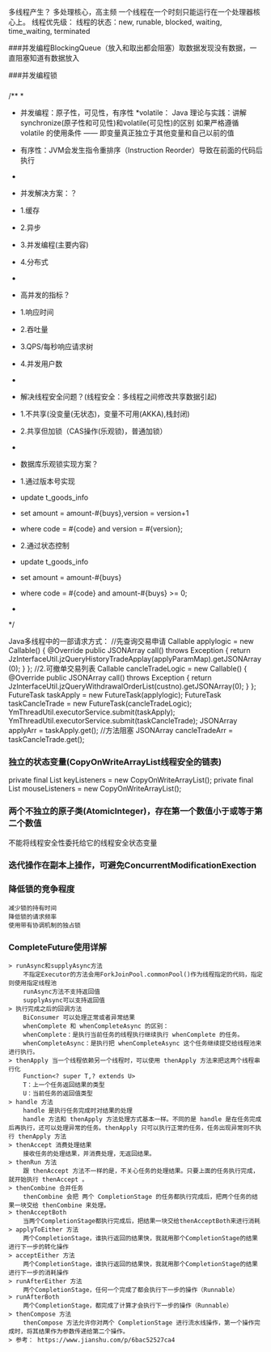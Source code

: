 多线程产生？
多处理核心，高主频
一个线程在一个时刻只能运行在一个处理器核心上。
线程优先级：
线程的状态：new, runable, blocked, waiting, time_waiting, terminated

###并发编程BlockingQueue（放入和取出都会阻塞）取数据发现没有数据，一直阻塞知道有数据放入

###并发编程锁

###


/**
*
* 并发编程：原子性，可见性，有序性
*volatile：
Java 理论与实践：讲解synchronize(原子性和可见性)和volatile(可见性)的区别
如果严格遵循 volatile 的使用条件 —— 即变量真正独立于其他变量和自己以前的值

* 有序性：JVM会发生指令重排序（Instruction Reorder）导致在前面的代码后执行
*
* 并发解决方案：？
* 1.缓存
* 2.异步
* 3.并发编程(主要内容)
* 4.分布式
*
* 高并发的指标？
* 1.响应时间
* 2.吞吐量
* 3.QPS/每秒响应请求树
* 4.并发用户数
*
* 解决线程安全问题？(线程安全：多线程之间修改共享数据引起)
* 1.不共享(没变量(无状态)，变量不可用(AKKA),栈封闭)
* 2.共享但加锁（CAS操作(乐观锁)，普通加锁）
* 
* 数据库乐观锁实现方案？
* 1.通过版本号实现
* update t_goods_info
* set amount = amount-#{buys},version = version+1
* where code = #{code} and version = #{version};
* 2.通过状态控制
* update t_goods_info
* set amount = amount-#{buys}
* where code = #{code} and amount-#{buys} >= 0;
*
*/


Java多线程中的一部请求方式：
//先查询交易申请
Callable<JSONArray> applylogic = new Callable<JSONArray>() {
@Override
public JSONArray call() throws Exception {
return JzInterfaceUtil.jzQueryHistoryTradeApplay(applyParamMap).getJSONArray(0);
}
};
//2.可撤单交易列表
Callable<JSONArray> cancleTradeLogic = new Callable<JSONArray>() {
@Override
public JSONArray call() throws Exception {
return JzInterfaceUtil.jzQueryWithdrawalOrderList(custno).getJSONArray(0);
}
};
FutureTask<JSONArray> taskApply = new FutureTask<JSONArray>(applylogic);
FutureTask<JSONArray> taskCancleTrade = new FutureTask<JSONArray>(cancleTradeLogic);
YmThreadUtil.executorService.submit(taskApply);
YmThreadUtil.executorService.submit(taskCancleTrade);
JSONArray applyArr = taskApply.get();  //方法阻塞
JSONArray cancleTradeArr = taskCancleTrade.get();


### 独立的状态变量(CopyOnWriteArrayList线程安全的链表)
private final List<KeyListener> keyListeners = new CopyOnWriteArrayList<KeyListener>();
private final List<KeyListener> mouseListeners = new CopyOnWriteArrayList<MouseListener>();
### 两个不独立的原子类(AtomicInteger)，存在第一个数值小于或等于第二个数值
不能将线程安全性委托给它的线程安全状态变量
### 迭代操作在副本上操作，可避免ConcurrentModificationExection
### 降低锁的竞争程度
    减少锁的持有时间
    降低锁的请求频率
    使用带有协调机制的独占锁

### CompleteFuture使用详解
	> runAsync和supplyAsync方法
		不指定Executor的方法会用ForkJoinPool.commonPool()作为线程指定的代码，指定则使用指定线程池
		runAsync方法不支持返回值
		supplyAsync可以支持返回值
	> 执行完成之后的回调方法
		BiConsumer 可以处理正常或者异常结果
		whenComplete 和 whenCompleteAsync 的区别：
		whenComplete：是执行当前任务的线程执行继续执行 whenComplete 的任务。
		whenCompleteAsync：是执行把 whenCompleteAsync 这个任务继续提交给线程池来进行执行。
	> thenApply 当一个线程依赖另一个线程时，可以使用 thenApply 方法来把这两个线程串行化
		Function<? super T,? extends U>
		T：上一个任务返回结果的类型
		U：当前任务的返回值类型
	> handle 方法
		handle 是执行任务完成时对结果的处理
		handle 方法和 thenApply 方法处理方式基本一样。不同的是 handle 是在任务完成后再执行，还可以处理异常的任务。thenApply 只可以执行正常的任务，任务出现异常则不执行 thenApply 方法
	> thenAccept 消费处理结果
		接收任务的处理结果，并消费处理，无返回结果。
	> thenRun 方法
		跟 thenAccept 方法不一样的是，不关心任务的处理结果。只要上面的任务执行完成，就开始执行 thenAccept 。
	> thenCombine 合并任务
		thenCombine 会把 两个 CompletionStage 的任务都执行完成后，把两个任务的结果一块交给 thenCombine 来处理。
	> thenAcceptBoth
		当两个CompletionStage都执行完成后，把结果一块交给thenAcceptBoth来进行消耗
	> applyToEither 方法
		两个CompletionStage，谁执行返回的结果快，我就用那个CompletionStage的结果进行下一步的转化操作
	> acceptEither 方法
		两个CompletionStage，谁执行返回的结果快，我就用那个CompletionStage的结果进行下一步的消耗操作
	> runAfterEither 方法
		两个CompletionStage，任何一个完成了都会执行下一步的操作（Runnable）
	> runAfterBoth
		两个CompletionStage，都完成了计算才会执行下一步的操作（Runnable）
	> thenCompose 方法
		thenCompose 方法允许你对两个 CompletionStage 进行流水线操作，第一个操作完成时，将其结果作为参数传递给第二个操作。
	> 参考： https://www.jianshu.com/p/6bac52527ca4